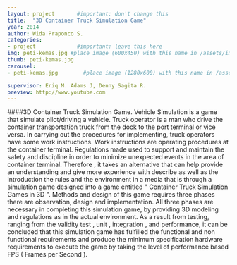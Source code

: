 ```yaml
---
layout: project       #important: don't change this
title:  "3D Container Truck Simulation Game"
year: 2014
author: Wida Praponco S.
categories:
- project             #important: leave this here
img: peti-kemas.jpg #place image (600x450) with this name in /assets/img/project/
thumb: peti-kemas.jpg
carousel:
- peti-kemas.jpg        #place image (1280x600) with this name in /assets/img/project/carousel/  

supervisor: Eriq M. Adams J, Denny Sagita R.
preview: http://www.youtube.com
---
```

####3D Container Truck Simulation Game.
Vehicle Simulation is a game that simulate pilot/driving a vehicle. Truck operator is a man who drive the container transportation truck from the dock to the port terminal or vice versa. In carrying out the procedures for implementing, truck operators have some work instructions. Work instructions are operating procedures at the container terminal. Regulations made used to support and maintain the safety and discipline in order to minimize unexpected events in the area of container terminal. Therefore , it takes an alternative that can help provide an understanding and give more experience with describe as well as the introduction the rules and the environment in a media that is through a simulation game designed into a game entitled " Container Truck Simulation Games in 3D ". Methods and design of this game requires three phases there are observation, design and implementation. All three phases are necessary in completing this simulation game, by providing 3D modeling and regulations as in the actual environment. As a result from testing, ranging from the validity test , unit , integration , and performance, it can be concluded that this simulation game has fulfilled the functional and non functional requirements and produce the minimum specification hardware requirements to execute the game by taking the level of performance based FPS ( Frames per Second ).
